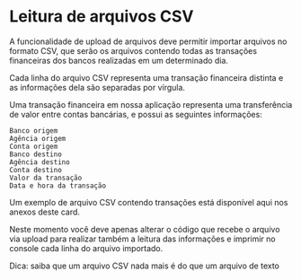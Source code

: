 # Leitura de arquivos CSV

A funcionalidade de upload de arquivos deve permitir importar arquivos no formato CSV, que serão os arquivos contendo todas as transações financeiras dos bancos realizadas em um determinado dia.

Cada linha do arquivo CSV representa uma transação financeira distinta e as informações dela são separadas por vírgula.

Uma transação financeira em nossa aplicação representa uma transferência de valor entre contas bancárias, e possui as seguintes informações:

    Banco origem
    Agência origem
    Conta origem
    Banco destino
    Agência destino
    Conta destino
    Valor da transação
    Data e hora da transação

Um exemplo de arquivo CSV contendo transações está disponível aqui nos anexos deste card.

Neste momento você deve apenas alterar o código que recebe o arquivo via upload para realizar também a leitura das informações e imprimir no console cada linha do arquivo importado.

Dica: saiba que um arquivo CSV nada mais é do que um arquivo de texto